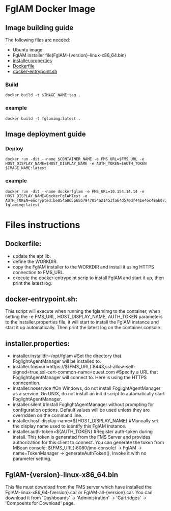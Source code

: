 # FglAM Docker Image
## Image building guide
The following files are needed:
* Ubuntu image
* FglAM installer file(FglAM-{version}-linux-x86_64.bin)
* [installer.properties](https://github.com/Foglight/dockerimage/blob/master/FglAMDockerImage/installer.properties)
* [Dockerfile](https://github.com/Foglight/dockerimage/blob/master/FglAMDockerImage/Dockerfile)
* [docker-entrypoint.sh](https://github.com/Foglight/dockerimage/blob/master/FglAMDockerImage/docker-entrypoint.sh)

### Build
```
docker build -t $IMAGE_NAME:tag .
```
### example
```
docker build -t fglamimg:latest .
```

## Image deployment guide
### Deploy
```
docker run -dit --name $CONTAINER_NAME -e FMS_URL=$FMS_URL -e HOST_DISPLAY_NAME=$HOST_DISPLAY_NAME -e AUTH_TOKEN=$AUTH_TOKEN $IMAGE_NAME:latest
```
### example 
```
docker run -dit --name dockerfglam -e FMS_URL=10.154.14.14 -e HOST_DISPLAY_NAME=DockerFglAMTest -e AUTH_TOKEN=encrypted:be054a065b65b7947054a21453fa64d570df441e46c49ab073039a48c893a392da5b289af8925d864d4e9831ba21fc3ad0383cae86be2b5fc3783a329bfdd1dc1a04c86c557b21596def6ceeffd97bfdb58afbed5dbf31bba6c3d62c31758ebcf0d8941b6a317b41b93f72c4d18c2919 fglamimg:latest
```


# Files instructions
## Dockerfile:
- update the apt lib. 
- define the WORKDIR. 
- copy the FglAM installer to the WORKDIR and install it using HTTPS connection to FMS_URL. 
- execute the docker-entrypoint scrip to install FglAM and start it up, then print the latest log. 


## docker-entrypoint.sh:
This script will execute when running the fglamimg to the container, when setting the -e FMS_URL, HOST_DISPLAY_NAME, AUTH_TOKEN parameters to the installer.properties file, it will start to install the FglAM instance and start it up automatically. Then print the latest log on the container console. 


## installer.properties:
- installer.installdir=/opt/fglam  #Set the directory that FoglightAgentManager will be installed to. 
- installer.fms=url=https://${FMS_URL}:8443,ssl-allow-self-signed=true,ssl-cert-common-name=quest.com #Specify a URL that FoglightAgentManager will connect to. Here is using the HTTPS conncention. 
- installer.noservice  #On Windows, do not install FoglightAgentManager as a service. On UNIX, do not install an init.d script to automatically start FoglightAgentManager. 
- installer.silent  #Install FoglightAgentManager without prompting for configuration options. Default values will be used unless they are overridden on the command line. 
- installer.host-display-name=${HOST_DISPLAY_NAME}  #Manually set the display name used to identify this FglAM instance. 
- installer.auth-token=${AUTH_TOKEN}  #Register auth-token during install. This token is generated from the FMS Server and provides authorization for this client to connect. You can generate the token from MBean console: ${FMS_URL}:8080/jmx-console/ -> FglAM -> name=TokenManager -> generateAuthToken(), Invoke it with no parameter setting. 


## FglAM-{version}-linux-x86_64.bin
This file must download from the FMS server which have installed the FglAM-linux-x86_64-{version}.car or FglAM-all-{version}.car. You can download it from 'Dashboards' -> 'Administration' -> 'Cartridges' -> 'Compoents for Download' page.
